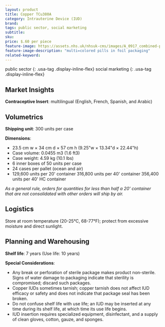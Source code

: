```yaml
---
layout: product
title: Copper TCu380A
category: Intrauterine Device (IUD)
brand: 
tags: public sector, social marketing
subtitle: 
sku: 
price: $.60 per piece
feature-image: https://assets.nhs.uk/nhsuk-cms/images/A_0917_combined-pill_B11YFW.width-1534.jpg
feature-image-description: "multi=colored pills in foil packaging"
related-keyword: 
---
```

public sector
{: .usa-tag .display-inline-flex}
social marketing
{: .usa-tag .display-inline-flex}

## Market Insights

**Contraceptive Insert**: multilingual (English, French, Spanish, and Arabic)

## Volumetrics

**Shipping unit**: 300 units per case

**Dimensions**:

- 23.5 cm w × 34 cm d × 57 cm h (9.25"w × 13.34"d × 22.44"h)
- Case volume: 0.0455 m3 (1.6 ft3)
- Case weight: 4.59 kg (10.1 lbs)
- 6 inner boxes of 50 units per case
- 24 cases per pallet (ocean and air)
- 129,600 units per 20' container 316,800 units per 40' container 356,400 units per 40' HC container

*As a general rule, orders for quantities for less than half a 20' container that are not consolidated with other orders will ship by air.*

## Logistics

Store at room temperature (20-25°C, 68-77°F); protect from excessive moisture and direct sunlight.

## Planning and Warehousing 

**Shelf life**: 7 years (Use life: 10 years)

**Special Considerations**:

- Any break or perforation of sterile package makes product non-sterile. Signs of water damage to packaging indicate that sterility is compromised; discard such packages.
- Copper IUDs sometimes tarnish; copper tarnish does not affect IUD efficacy or safety and does not indicate that package seal has been broken.
- Do not confuse shelf life with use life; an IUD may be inserted at any time during its shelf life, at which time its use life begins.
- IUD insertion requires specialized equipment, disinfectant, and a supply of clean gloves, cotton, gauze, and sponges.